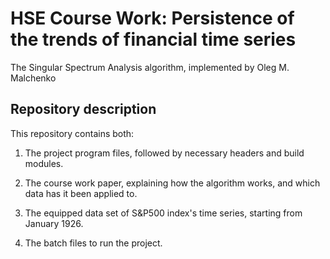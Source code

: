 # HSE Course Work: Persistence of the trends of financial time series
The Singular Spectrum Analysis algorithm, implemented by Oleg M. Malchenko 
## Repository description
This repository contains both:

1. The project program files, followed by necessary headers and build modules.

2. The course work paper, explaining how the algorithm works, and which data has it been applied to.

3. The equipped data set of S&P500 index's time series, starting from January 1926.

3. The batch files to run the project.

